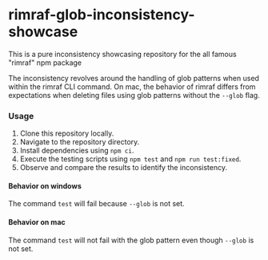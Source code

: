 # rimraf-glob-inconsistency-showcase

This is a pure inconsistency showcasing repository for the all famous "rimraf" npm package

The inconsistency revolves around the handling of glob patterns when used within the rimraf CLI command. On mac, the behavior of rimraf differs from expectations when deleting files using glob patterns without the `--glob` flag.

### Usage

1. Clone this repository locally.
2. Navigate to the repository directory.
3. Install dependencies using `npm ci`.
4. Execute the testing scripts using `npm test` and `npm run test:fixed`.
5. Observe and compare the results to identify the inconsistency.

#### Behavior on windows

The command `test` will fail because `--glob` is not set.

#### Behavior on mac

The command `test` will not fail with the glob pattern even though `--glob` is not set.